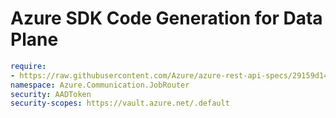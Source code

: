 # Azure SDK Code Generation for Data Plane

``` yaml
require:
- https://raw.githubusercontent.com/Azure/azure-rest-api-specs/29159d148372f5f61cb04b76fc87252b13c62515/specification/communication/data-plane/JobRouter/readme.md
namespace: Azure.Communication.JobRouter
security: AADToken
security-scopes: https://vault.azure.net/.default
```
